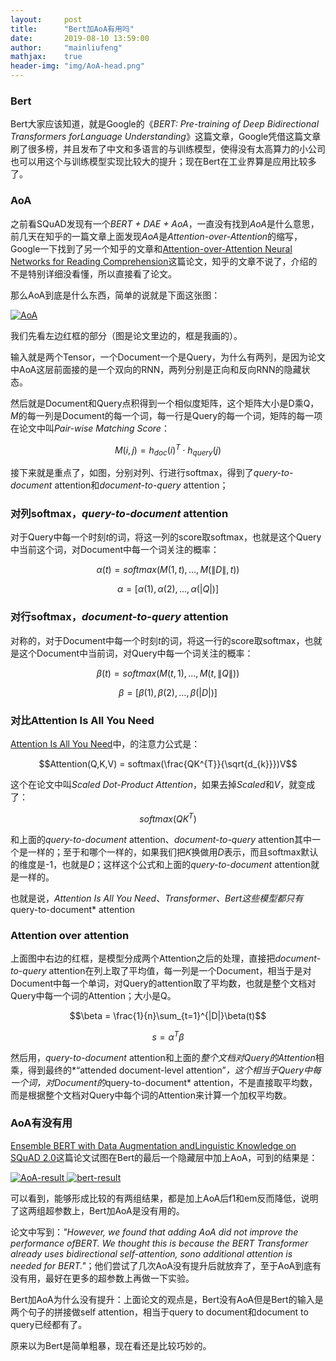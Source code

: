 ```yaml
---
layout:     post
title:      "Bert加AoA有用吗"
date:       2019-08-10 13:59:00
author:     "mainliufeng"
mathjax:    true
header-img: "img/AoA-head.png"
---
```



### Bert

Bert大家应该知道，就是Google的《*BERT: Pre-training of Deep Bidirectional Transformers forLanguage Understanding*》这篇文章，Google凭借这篇文章刷了很多榜，并且发布了中文和多语言的与训练模型，使得没有太高算力的小公司也可以用这个与训练模型实现比较大的提升；现在Bert在工业界算是应用比较多了。

### AoA

之前看SQuAD发现有一个*BERT + DAE + AoA*，一直没有找到*AoA*是什么意思，前几天在知乎的一篇文章上面发现*AoA*是*Attention-over-Attention*的缩写，Google一下找到了另一个知乎的文章和[Attention-over-Attention Neural Networks for Reading Comprehension](https://arxiv.org/pdf/1607.04423.pdf)这篇论文，知乎的文章不说了，介绍的不是特别详细没看懂，所以直接看了论文。

那么AoA到底是什么东西，简单的说就是下面这张图：

<a href="#">
    <img src="{{ site.baseurl }}/img/AoA.png" alt="AoA">
</a>

我们先看左边红框的部分（图是论文里边的，框是我画的）。

输入就是两个Tensor，一个Document一个是Query，为什么有两列，是因为论文中AoA这层前面接的是一个双向的RNN，两列分别是正向和反向RNN的隐藏状态。

然后就是Document和Query点积得到一个相似度矩阵，这个矩阵大小是D乘Q，*M*的每一列是Document的每一个词，每一行是Query的每一个词，矩阵的每一项在论文中叫*Pair-wise Matching Score*：

$$M(i,j) = h_{doc}(i)^{T} \cdot h_{query}(j)$$

接下来就是重点了，如图，分别对列、行进行softmax，得到了*query-to-document* attention和*document-to-query* attention；

### 对列softmax，*query-to-document* attention

对于Query中每一个时刻*t*的词，将这一列的score取softmax，也就是这个Query中当前这个词，对Document中每一个词关注的概率：

$$\alpha(t) = softmax(M(1,t),...,M(\|D\|,t))$$

$$\alpha = [\alpha(1),\alpha(2),...,\alpha(|Q|)]$$

### 对行softmax，*document-to-query* attention

对称的，对于Document中每一个时刻*t*的词，将这一行的score取softmax，也就是这个Document中当前词，对Query中每一个词关注的概率：

$$\beta(t) = softmax(M(t,1),...,M(t,\|Q\|))$$

$$\beta = [\beta(1),\beta(2),...,\beta(|D|)]$$

### 对比Attention Is All You Need

[Attention Is All You Need](https://arxiv.org/pdf/1706.03762.pdf)中，的注意力公式是：

$$Attention(Q,K,V) = softmax(\frac{QK^{T}}{\sqrt{d_{k}}})V$$

这个在论文中叫*Scaled Dot-Product Attention*，如果去掉*Scaled*和*V*，就变成了：

$$softmax(QK^{T})$$

和上面的*query-to-document* attention、*document-to-query* attention其中一个是一样的；至于和哪个一样的，如果我们把*K*换做用*D*表示，而且softmax默认的维度是-1，也就是*D*；这样这个公式和上面的*query-to-document* attention就是一样的。

也就是说，*Attention Is All You Need*、*Transformer、Bert这些模型都只有* query-to-document* attention

### Attention over attention

上面图中右边的红框，是模型分成两个Attention之后的处理，直接把*document-to-query* attention在列上取了平均值，每一列是一个Document，相当于是对Document中每一个单词，对Query的attention取了平均数，也就是整个文档对Query中每一个词的Attention；大小是Q。

$$\beta = \frac{1}{n}\sum_{t=1}^{|D|}\beta(t)$$

$$s = \alpha^T\beta$$

然后用，*query-to-document* attention和上面的*整个文档对Query的Attention*相乘，得到最终的*“attended  document-level  attention”*，这个相当于Query中每一个词，对Document的*query-to-document* attention，不是直接取平均数，而是根据整个文档对Query中每个词的Attention来计算一个加权平均数。

### AoA有没有用

[Ensemble BERT with Data Augmentation andLinguistic Knowledge on SQuAD 2.0](http://web.stanford.edu/class/cs224n/reports/default/15845024.pdf)这篇论文试图在Bert的最后一个隐藏层中加上AoA，可到的结果是：

<a href="#">
    <img src="{{ site.baseurl }}/img/AoA-result.png" alt="AoA-result">
</a>

<a href="#">
    <img src="{{ site.baseurl }}/img/bert-result.png" alt="bert-result">
</a>

可以看到，能够形成比较的有两组结果，都是加上AoA后f1和em反而降低，说明了这两组超参数上，Bert加AoA是没有用的。

论文中写到：*"However, we found that adding AoA did not improve the performance ofBERT. We thought this is because the BERT Transformer already uses bidirectional self-attention, sono additional attention is needed for BERT."*；他们尝试了几次AoA没有提升后就放弃了，至于AoA到底有没有用，最好在更多的超参数上再做一下实验。

Bert加AoA为什么没有提升：上面论文的观点是，Bert没有AoA但是Bert的输入是两个句子的拼接做self attention，相当于query to document和document to query已经都有了。

原来以为Bert是简单粗暴，现在看还是比较巧妙的。

